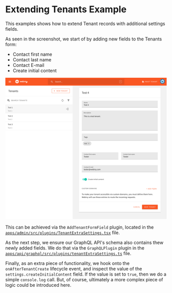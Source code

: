 # Extending Tenants Example

This examples shows how to extend Tenant records with additional settings fields.

As seen in the screenshot, we start of by adding new fields to the Tenants form:

- Contact first name
- Contact last name
- Contact E-mail
- Create initial content

![Extending Tenants Example](./screenshot.png)

This can be achieved via the `AddTenantFormField` plugin, located in the [`apps/admin/src/plugins/TenantExtraSettings.tsx`](./apps/admin/src/plugins/TenantExtraSettings.tsx) file.

As the next step, we ensure our GraphQL API's schema also contains thew newly added fields. We do that via the `GraphQLPlugin` plugin in the [`apps/api/graphql/src/plugins/tenantExtraSettings.ts`](./apps/api/graphql/src/plugins/tenantExtraSettings.ts) file.

Finally, as an extra piece of functionality, we hook onto the `onAfterTenantCreate` lifecycle event, and inspect the value of the `settings.createInitialContent` field. If the value is set to `true`, then we do a simple `console.log` call. But, of course, ultimately a more complex piece of logic could be introduced here.